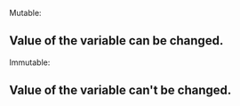 Mutable:
  ## Value of the variable can be changed.
  
Immutable:
  ## Value of the variable can't be changed.
